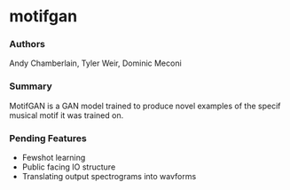 # motifgan

### Authors
Andy Chamberlain, Tyler Weir, Dominic Meconi

### Summary
MotifGAN is a GAN model trained to produce novel examples of the specif musical motif it was trained on. 

### Pending Features
- Fewshot learning
- Public facing IO structure
- Translating output spectrograms into wavforms 
